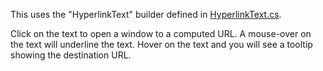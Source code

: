 This uses the "HyperlinkText" builder defined in [HyperlinkText.cs](https://github.com/NorthwoodsSoftware/GoDiagram/blob/main/Extensions/GraphObjects/HyperlinkText/HyperlinkTextWinForms/HyperlinkText.cs).

Click on the text to open a window to a computed URL.
A mouse-over on the text will underline the text.
Hover on the text and you will see a tooltip showing the destination URL.